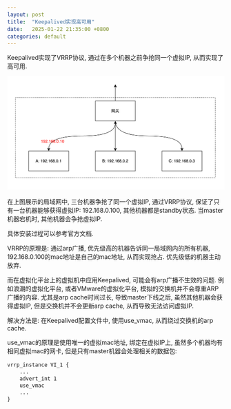 ```yaml
---
layout: post
title:  "Keepalived实现高可用"
date:   2025-01-22 21:35:00 +0800
categories: default
---
```


Keepalived实现了VRRP协议, 通过在多个机器之前争抢同一个虚拟IP, 从而实现了高可用. 

<img class="image" src="/assets/images/Keepalived.png">

在上图展示的局域网中, 三台机器争抢了同一个虚拟IP, 通过VRRP协议, 保证了只有一台机器能够获得虚拟IP: 192.168.0.100, 其他机器都是standby状态.
当master机器宕机时, 其他机器会争抢虚拟IP.

具体安装过程可以参考官方文档.

VRRP的原理是: 通过arp广播, 优先级高的机器告诉同一局域网内的所有机器, 192.168.0.100的mac地址是自己的mac地址, 从而实现抢占. 优先级低的机器主动放弃.

而在虚拟化平台上的虚拟机中应用Keepalived, 可能会有arp广播不生效的问题. 例如浪潮的虚拟化平台, 或者VMware的虚拟化平台, 模拟的交换机并不会尊重ARP广播的内容.
尤其是arp cache时间过长, 导致master下线之后, 虽然其他机器会获得虚拟IP, 但是交换机并不会更新arp cache, 从而导致无法访问虚拟IP.

解决方法是: 在Keepalived配置文件中, 使用use_vmac, 从而绕过交换机的arp cache. 

use_vmac的原理是使用唯一的虚拟mac地址, 绑定在虚拟IP上, 虽然多个机器均有相同虚拟mac的网卡, 但是只有master机器会处理相关的数据包:

```shell
vrrp_instance VI_1 {
    ...
    advert_int 1
    use_vmac
    ...
}
```
